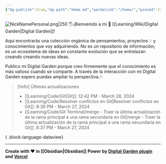 ```yaml
---
{"dg-publish":true,"dg-path":"Home.md","permalink":"/home/","pinned":true,"tags":["gardenEntry"],"created":"2024-01-25T19:06","updated":"2024-03-16T16:28"}
---
```


![NickNamePersonal.png|250](/img/user/Engine/Attachments/NickNamePersonal.png)
🖐️¡Bienvenido a mi 🌱 [[Learning/Wiki/Digital Garden\|Digital Garden]]!

Aquí encontrarás una colección orgánica de pensamientos, proyectos 💡 y conocimientos que voy adquiriendo. No es un repositorio de información; es un ecosistema de ideas en constante evolución que se entrelazan creando creando nuevas ideas.

Publico mi Digital Garden porque creo firmemente que el conocimiento es más valioso cuando se comparte. A través de la interacción con mi Digital Garden espero puedas ampliar tu perspectiva.✨

> [!info] Últimas actualizaciones
>  - [[Learning/Code/Git\|Git]]: 12:42 PM - March 28, 2024
> - [[Learning/Code/Resolver conflictos en Git\|Resolver conflictos en Git]]: 8:38 PM - March 27, 2024
> - [[Learning/Code/Git Terminal/merge - Traer la última actualización de la rama principal a una rama secundaria en Git\|merge - Traer la última actualización de la rama principal a una rama secundaria en Git]]: 8:37 PM - March 27, 2024
> 
{ .block-language-dataview}

---
**Create with ❤️ in [[Obsidian\|Obsidian]]** 
**Power by [Digital Garden plugin](https://dg-docs.ole.dev/) and [Vercel](https://vercel.com/)** 